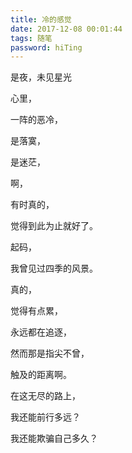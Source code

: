 ```yaml
---
title: 冷的感觉
date: 2017-12-08 00:01:44
tags: 随笔
password: hiTing
---
```


是夜，未见星光
<!-- more -->

心里，

一阵的恶冷，

是落寞，

是迷茫，

啊，

有时真的，

觉得到此为止就好了。

起码，

我曾见过四季的风景。

真的，

觉得有点累，

永远都在追逐，

然而那是指尖不曾，

触及的距离啊。

在这无尽的路上，

我还能前行多远？

我还能欺骗自己多久？
